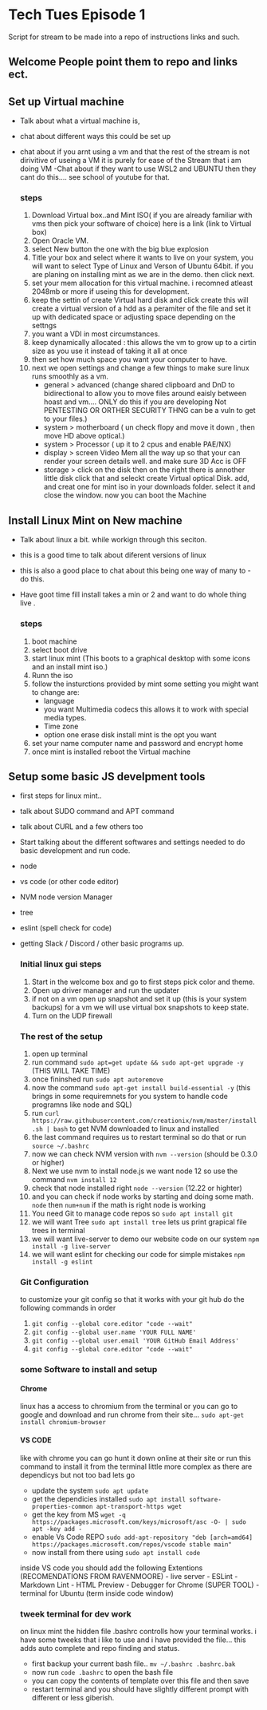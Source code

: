 # Tech Tues Episode 1

Script for stream to be made into a repo of instructions links and such.

## Welcome People point them to repo and links ect.


## Set up Virtual machine

  - Talk about what a virtual machine is,
  - chat about different ways this could be set up
  - chat about if you arnt using a vm and that the rest of the stream is not dirivitive of useing a VM it is purely for ease of the Stream that i am doing VM
  -Chat about if they want to use WSL2 and UBUNTU then they cant do this.... see school of youtube for that.

    ### steps

    1. Download Virtual box..and Mint ISO( if you are already familiar with vms then pick your software of choice)
      here is a link (link to Virtual box)
    1. Open Oracle VM.
    1. select New button the one with the big blue explosion
    1. Title your box and select where it wants to live on your system,
    you will want to select Type of Linux and Verson of Ubuntu 64bit. if you are planing on installing mint as we are in the demo. then click next.
    1. set your mem allocation for this virtual machine. i recomned atleast 2048mb or more if useing this for development.
    1. keep the settin of create Virtual hard disk and click create this will create a virtual version of a hdd as a peramiter of the file and set it up with dedicated space or adjusting space depending on the settngs
    1. you want a VDI in most circumstances.
    1. keep dynamically allocated : this allows the vm to grow up to a cirtin size as you use it instead of taking it all at once
    1. then set how much space you want your computer to have.
    1. next we open settings and change a few things to make sure linux runs smoothly as a vm.
        - general > advanced (change shared clipboard and DnD to bidirectional to allow you to move files around eaisly between hoast and vm.... ONLY do this if you are developing Not PENTESTING OR ORTHER SECURITY THNG can be a vuln to get to your files.)
        - system > motherboard ( un check flopy and move it down , then move HD above optical.)
        - system > Processor ( up it to 2 cpus and enable PAE/NX)
        - display > screen Video Mem all the way up so that your can render your screen details well. and make sure 3D Acc is OFF
        - storage > click on the disk then on the right there is annother little disk click that and seleckt create Virtual optical Disk.
        add, and creat one for mint iso in your downloads folder. select it and close the window. now you can boot the Machine

## Install Linux Mint on New machine

- Talk about linux a bit. while workign through this seciton.
- this is a good time to talk about diferent versions of linux
- this is also a good place to chat about this being one way of many to - do this.
- Have goot time fill install takes a min or 2 and want to do whole thing live .

  ### steps

    1. boot machine
    1. select boot drive
    1. start linux mint (This boots to a graphical desktop with some icons and an install mint iso.)
    1. Runn the iso
    1. follow the insturctions provided by mint some setting you might want to change are:
        - language
        - you want Multimedia codecs this allows it to work with special media types.
        - Time zone
        - option one erase disk install mint is the opt you want
    1. set your name computer name and password and encrypt home
    1. once mint is installed reboot the Virtual machine

## Setup some basic JS develpment tools

- first steps for linux mint..
- talk about SUDO command and APT command
- talk about CURL and a few others too
- Start talking about the different softwares and settings needed to do basic development and run code.
- node
- vs code (or other code editor)
- NVM node version Manager
- tree
- eslint (spell check for code)
- getting Slack / Discord / other basic programs up.

  ### Initial linux gui steps

    1. Start in the welcome box and go to first steps pick color and theme.
    1. Open up driver manager and run the updater
    1. if not on a vm open up snapshot and set it up (this is your system backups) for a vm we will use virtual box snapshots to keep state.
    1. Turn on the UDP firewall

  ### The rest of the setup

    1. open up terminal
    1. run command `sudo apt=get update && sudo apt-get upgrade -y` (THIS WILL TAKE TIME)
    1. once fininshed run `sudo apt autoremove`
    1. now the command `sudo apt-get install build-essential -y` (this brings in some requiremnets for you system to handle code programns like node and SQL)
    1. run `curl https://raw.githubusercontent.com/creationix/nvm/master/install.sh | bash` to get NVM downloaded to linux and installed
    1. the last command requires us to restart terminal so do that or run `source ~/.bashrc`
    1. now we can check NVM version with `nvm --version` (should be 0.3.0 or higher)
    1. Next we use nvm to install node.js we want node 12 so use the command `nvm install 12`
    1. check that node installed right `node --version` (12.22 or highter)
    1. and you can check if node works by starting and doing some math. `node` then `num+num` if the math is right node is working
    1. You need Git to manage code repos so `sudo apt install git`
    1. we will want Tree `sudo apt install tree` lets us print grapical file trees in terminal
    1. we will want live-server to demo our website code on our system `npm install -g live-server`
    1. we will want eslint for checking our code for simple mistakes `npm install -g eslint`

  ### Git Configuration

    to customize your git config so that it works with your git hub do the following commands in order
    1. `git config --global core.editor "code --wait"`
    1. `git config --global user.name 'YOUR FULL NAME'`
    1. `git config --global user.email 'YOUR GitHub Email Address'`
    1. `git config --global core.editor "code --wait"`

  ### some Software to install and setup

    #### Chrome
    
    linux has a access to chromium from the terminal or you can go to google and download and run chrome from their site... 
    `sudo apt-get install chromium-browser`

    #### VS CODE

    like with chrome you can go hunt it down online at their site or run this command to install it from the terminal little more complex as there are dependicys but not too bad lets go

    - update the system `sudo apt update`
    - get the dependicies installed `sudo apt install software-properties-common apt-transport-https wget`
    - get the key from MS `wget -q https://packages.microsoft.com/keys/microsoft/asc -O- | sudo apt -key add -`
    - enable Vs Code REPO `sudo add-apt-repository "deb [arch=amd64] https://packages.microsoft.com/repos/vscode stable main"`
    - now install from there using `sudo apt install code`

    inside VS code you should add the following Extentions (RECOMENDATIONS FROM RAVENMOORE)
      - live server
      - ESLint
      - Markdown Lint
      - HTML Preview
      - Debugger for Chrome (SUPER TOOL)
      - terminal for Ubuntu (term inside code window)

  ### tweek terminal for dev work

  on linux mint the hidden file .bashrc controlls how your terminal works. i have some tweeks that i like to use and i have provided the file... this adds auto complete and repo finding and status.

  - first backup your current bash file.. `mv ~/.bashrc .bashrc.bak`
  - now run `code .bashrc` to open the bash file
  - you can copy the contents of template over this file and then save
  - restart terminal and you should have slightly different prompt with different or less giberish.
